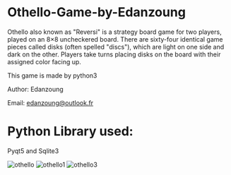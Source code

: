 # Othello-Game-by-Edanzoung
Othello also known as "Reversi" is a strategy board game for two players, played on an 8×8 uncheckered board. There are sixty-four identical game pieces called disks (often spelled "discs"), which are light on one side and dark on the other. Players take turns placing disks on the board with their assigned color facing up.

This game is made by python3

Author: Edanzoung

Email: edanzoung@outlook.fr

# Python Library used:
Pyqt5 and Sqlite3 

![othello](https://user-images.githubusercontent.com/57450098/155349388-d9e9e949-010a-4be2-a89f-9a76399727e5.png)
![othello1](https://user-images.githubusercontent.com/57450098/155349410-b43076bd-a3ff-4cba-bcef-60ff3546de60.png)
![othello3](https://user-images.githubusercontent.com/57450098/155349438-ce90a0b3-adbb-4f4a-9993-09eb6738868e.png)


